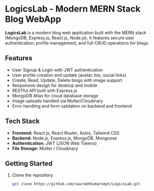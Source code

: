 # LogicsLab - Modern MERN Stack Blog WebApp

**LogicsLab** is a modern blog web application built with the MERN stack (MongoDB, Express.js, React.js, Node.js). It features secure user authentication, profile management, and full CRUD operations for blogs.

## Features

- User Signup & Login with JWT authentication
- User profile creation and update (avatar, bio, social links)
- Create, Read, Update, Delete blogs with image support
- Responsive design for desktop and mobile
- RESTful API built with Express.js
- MongoDB Atlas for cloud database storage
- Image uploads handled via Multer/Cloudinary
- Error handling and form validation on backend and frontend

## Tech Stack

- **Frontend:** React.js, React Router, Axios, Tailwind CSS
- **Backend:** Node.js, Express.js, MongoDB, Mongoose
- **Authentication:** JWT (JSON Web Tokens)
- **File Storage:** Multer / Cloudinary

## Getting Started

1. Clone the repository  
   ```bash
   git clone https://github.com/saurabhkumarxmpt/LogicsLab.git
